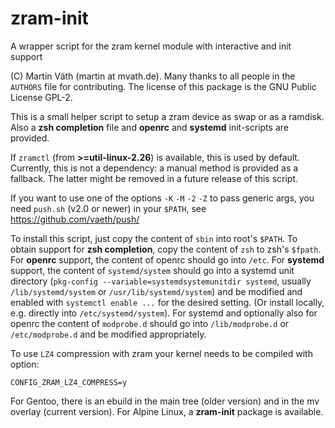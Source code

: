# zram-init

A wrapper script for the zram kernel module with interactive and init support

(C) Martin Väth (martin at mvath.de).
Many thanks to all people in the `AUTHORS` file for contributing.
The license of this package is the GNU Public License GPL-2.

This is a small helper script to setup a zram device as swap or as a ramdisk.
Also a __zsh completion__ file and __openrc__ and __systemd__ init-scripts
are provided.

If `zramctl` (from __>=util-linux-2.26__) is available,
this is used by default.
Currently, this is not a dependency: a manual method is provided as a fallback.
The latter might be removed in a future release of this script.

If you want to use one of the options `-K` `-M` `-2` `-Z` to pass generic args,
you need `push.sh` (v2.0 or newer) in your `$PATH`, see
https://github.com/vaeth/push/

To install this script, just copy the content of `sbin` into root's `$PATH`.
To obtain support for __zsh completion__, copy the content of `zsh` to
zsh's `$fpath`.
For __openrc__ support, the content of openrc should go into `/etc`.
For __systemd__ support, the content of `systemd/system` should go into a
systemd unit directory (`pkg-config --variable=systemdsystemunitdir systemd`,
usually `/lib/systemd/system` or `/usr/lib/systemd/system`) and be modified
and enabled with `systemctl enable ...` for the desired setting.
(Or install locally, e.g. directly into `/etc/systemd/system`).
For systemd and optionally also for openrc the content of `modprobe.d`
should go into `/lib/modprobe.d` or `/etc/modprobe.d` and be modified
appropriately.

To use `LZ4` compression with zram your kernel needs to be compiled with
option:

`CONFIG_ZRAM_LZ4_COMPRESS=y`

For Gentoo, there is an ebuild in the main tree (older version)
and in the mv overlay (current version).
For Alpine Linux, a __zram-init__ package is available.
